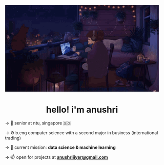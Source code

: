 <div align="center">
    <img src="readme.gif" width="800" alt="ReadMe">
</div>

<h1 align="center">hello! i'm anushri </h1>
<p align="left" style="font-size: 20;">

-> 📖 senior at ntu, singapore 🇸🇬</p>

-> ⚙️ b.eng computer science with a second major in business (international trading)

-> 🤍 current mission: **data science & machine learning**

-> 📫 open for projects at **anushriiiyer@gmail.com**

